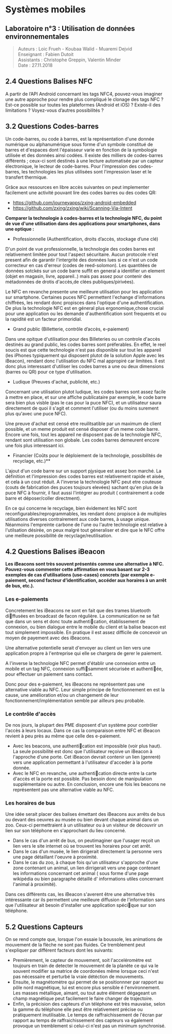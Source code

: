 # Systèmes mobiles
## Laboratoire n°3 : Utilisation de données environnementales

> Auteurs : Loic Frueh - Koubaa Walid - Muaremi Dejvid   
> Enseignant : Fabien Dutoit   
> Assistants : Christophe Greppin, Valentin Minder   
> Date : 27.11.2018  

## 2.4 Questions Balises NFC
A partir de l’API Android concernant les tags NFC4, pouvez-vous imaginer une autre approche pour rendre plus compliqué le clonage des tags NFC ?
Est-ce possible sur toutes les plateformes (Android et iOS) ? 
Existe-il des limitations ? 
Voyez-vous d’autres possibilités ?

## 3.2 Questions Codes-barres

Un code-barres, ou code à barres, est la représentation d'une donnée numérique ou alphanumérique sous forme d'un symbole constitué de barres et d'espaces dont l'épaisseur varie en fonction de la symbologie utilisée et des données ainsi codées. Il existe des milliers de codes-barres différents ; ceux-ci sont destinés à une lecture automatisée par un capteur électronique, le lecteur de code-barres. Pour l'impression des codes-barres, les technologies les plus utilisées sont l'impression laser et le transfert thermique.


Grâce aux ressources en libre accès suivantes on peut implementer facilement une activité pouvant lire des codes barres ou des codes QR:

- https://github.com/journeyapps/zxing-android-embedded
- https://github.com/zxing/zxing/wiki/Scanning-Via-Intent

**Comparer la technologie à codes-barres et la technologie NFC, du point de vue d'une utilisation dans des applications pour smartphones, dans une optique :**

- Professionnelle (Authentification, droits d’accès, stockage d’une clé)

D'un point de vue professionnelle, la technologie des codes barres est relativement limitée pour tout l'aspect sécuritaire. Aucun protocole n'est present afin de garantir l'intergrité des données lues si ce n'est un code correcteur en cas d'erreur (codes de reed-solomon). Les quantitées de données sotckés sur un code barre suffit en general a identifier un element (objet en magasin, livre, appareil..) mais pas assez pour contenir des métadonnées de drotis d'accès,de clées publiques/pirivées).

Le NFC en revanche presente une meilleure utilisation pour les application sur smartphone. Certaines puces NFC permettent l'echange d'informations chiffrées, les rendant donc propisces dans l'optique d'une authentification. De plus la technologie NFC est en géneral plus ergonomique,chose crucial pour une application ou les demande d'authentification sont frequents et ou la rapidité est un facteur  primoridial.

- Grand public (Billetterie, contrôle d’accès, e-paiement)

Dans une opitque d'utilisation pour des Billeteries ou un controle d'accès destinés au grand public, les codes barres sont préferables.
En effet, le reel soucis est que cette technologie n'est pas disponible sur tout les appareil (les iPhones typiquement qui disposent plutot de la solution Apple avec les iBeacon), rendant donc l'utilisation du NFC mal appropiré car limitées. Il est donc plus interessant d'utiliser les codes barres a une ou deux dimensions (barres ou QR) pour ce type d'utilisation.

- Ludique (Preuves d'achat, publicité, etc.)

Concernant une utilisation plutot ludique, les codes barres sont assez facile à mettre en place, et sur une affiche publicataire par exemple, le code barre sera bien plus visble (pas le cas pour la puce NFC), et un utilisateur saura directement de quoi il s'agit et comment l'utiliser (ou du moins surement plus qu'avec une puce NFC).

Une preuve d'achat est censé etre reuilitsatible par un maximum de client possible, et un meme produit est censé disposer d'un meme code barre. Encore une fois, tout les appareil ne disposent pas de la technologie NFC, rendant sont utilisation non globale. Les codes barres demeurent encore une fois plus interessant ici.

- Financier (Coûts pour le déploiement de la technologie, possibilités de recyclage, etc.)**

L'ajout d'un code barre sur un support pjysique est assez bon marché. La définition et l'impression des codes barres est relativement rapide et aisée, et cela à un cout réduit.
A l'inverse la technologie NFC peut etre couteuse (couts de fabrication des puces toujours elevées) sachant qu'en plus de la puce NFC à fournir, il faut aussi l'intégrer au produit ( contrairement a code barre et déposer/coller directment).

En ce qui concerne le recyclage, bien évidement les NFC sont reconfigurables/reprogrammables, les rendant donc propisce à de multiples utilisations diverses contrairement aux code barres, à usage unique. Néanmoins l'empreinte carbone de l'une ou l'autre technologie est relative à l'utilsation désirée, on peux malgré tout géneraliser et dire que le NFC offre une meilleure possibilité de recyclage/reutilisation. 

## 4.2 Questions Balises iBeacon
**Les iBeacons sont très souvent présentés comme une alternative à NFC. Pouvez-vous commenter cette affirmation en vous basant sur 2-3 exemples de cas d’utilisations (use-cases) concrets (par exemple e- paiement, second facteur d’identification, accéder aux horaires à un arrêt de bus, etc.).**

### Les e-paiements


Concretement les iBeacons ne sont en fait que des trames bluetooth diffusées en broadcast de facon régulière. La communication ne se fait que dans un sens et donc toute authentication, établissement de connexion, ou bien dialogue entre le mobile du client et la balise beacon est tout simplement impossible.
En pratique il est assez difficile de concevoir un moyen de payement avec des iBeacons.

Une alternative potentielle serait d'envoyer au client un lien vers une application propre à l'entreprise qui elle se chargera de gerer le paiement.

A l'inverse la technologie NFC permet d'établir une connexion entre un mobile et un tag NFC, connexion suffisamment sécurisée et authentiée, pour effectuer un paiement sans contact.

Donc pour des e-paiement, les iBeacons ne représentent pas une alternative viable au NFC. Leur simple principe de fonctionnement en est la cause, une amélioration et/ou un changement
de leur fonctionnement/implémentation semble par ailleurs peu probable.

### Le contrôle d'accès

De nos jours, la plupart des PME disposent d'un système pour contrôler l'accès à leurs locaux. Dans ce cas la comparaison entre NFC et iBeacon revient à peu près au même que celle des e-paiement.

- Avec les beacons, une authentication est impossible (voir plus haut). La seule possibilité est donc que
l'utilisateur reçoive un iBeacon à l'approche d'une porte. Cet iBeacon devrait contenir un
lien (genreré) vers une application permettant à l'utilisateur d'acceder à la porte donnée.
- Avec le NFC en revanche, une authentication directe entre la carte d'accès et la porte est possible.
Pas besoin donc de manipulation supplémentaire ou autre.
En conclusion, encore une fois les beacons ne représentent pas une alternative viable au NFC.

### Les horaires de bus

Une idée serait placer des balises émettant des iBeacons aux arrêts de bus ou devant des oeuvres au musée ou bien devant chaque animal dans un zoo. Ceux-ci permettraient à un utilisateur ou à un visiteur de découvrir un lien sur son téléphone en s'approchant du lieu concerné.

- Dans le cas d'un arrêt de bus, on peutimaginer que l'usager reçoit un lien vers le site internet où se trouvent les horaires pour cet arrêt.
-  Dans le cas d'un musée, le lien dirigerait directement la personne vers une page détaillant l'oeuvre à proximité.
-  Dans le cas du zoo, à chaque fois qu'un utilisateur s'approche d'une zone contenant un animal, un lien dirrigerait vers une page contenant les informations concernant cet animal ( sous forme d'une page wikipédia ou bien paragraphe détaillé d' informations utiles concernant l'animal à proximité).

Dans ces différents cas, les iBeacon s'averent être une alternative très intéressante car ils permettent une meilleure diffusion de l'information sans que l'utilisateur ait besoin d'installer une application spécique sur son téléphone.




## 5.2 Questions Capteurs
On se rend compte que, lorsque l'on essaie la boussole, les animations de mouvement de la flèche ne sont pas fluides. Ce tremblement peut s'expliquer par différent facteurs dont les suivants:
- Premièrement, le capteur de mouvement, soit l'acceléromètre est toujours en train de detecter le mouvement de la planète ce qui va le souvent modifier sa matrice de coordonées même lorsque ceci n'est pas nécessaire et perturbé la vraie détéction de mouvements.
- Ensuite, le magnétomètre qui permet de se positionnner par rapport au pôle nord magnétique, lui est encore plus sensible é l'environnement. Les masses métallique, aimant, ou tout autre élément dégageant un champ magnétique peut facilement le faire changer de trajectoire.
- Enfin, la précision des capteurs d'un téléphone est très mauvaise, selon la gamme du téléphone elle peut être relativement précise ou pratiquement inutilisable. Le temps de raffraichissement de l'écran par rapport au temps de raffraichissement des capteurs va également provoque un tremblement si celui-ci n'est pas un minimum synchronisé.

